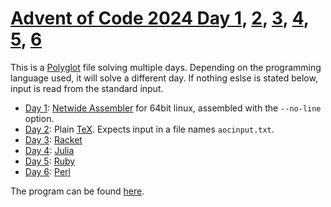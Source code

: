 # [Advent of Code 2024 Day 1](https://adventofcode.com/2024/day/1), [2](https://adventofcode.com/2024/day/2), [3](https://adventofcode.com/2024/day/3), [4](https://adventofcode.com/2024/day/4), [5](https://adventofcode.com/2024/day/5), [6](https://adventofcode.com/2024/day/6)

This is a [Polyglot](https://en.wikipedia.org/wiki/Polyglot_(computing)) file solving multiple days. Depending on the programming language used, it will solve a different day. If nothing eslse is stated below, input is read from the standard input.

* [Day 1](https://adventofcode.com/2024/day/1): [Netwide Assembler](https://en.wikipedia.org/wiki/Netwide_Assembler) for 64bit linux, assembled with the `--no-line` option.
* [Day 2](https://adventofcode.com/2024/day/2): Plain [TeX](https://en.wikipedia.org/wiki/TeX). Expects input in a file names `aocinput.txt`.
* [Day 3](https://adventofcode.com/2024/day/3): [Racket](https://en.wikipedia.org/wiki/Racket_(programming_language))
* [Day 4](https://adventofcode.com/2024/day/4): [Julia](https://en.wikipedia.org/wiki/Julia_(programming_language))
* [Day 5](https://adventofcode.com/2024/day/5): [Ruby](https://en.wikipedia.org/wiki/Ruby_(programming_language))
* [Day 6](https://adventofcode.com/2024/day/6): [Perl](https://en.wikipedia.org/wiki/Perl)

The program can be found [here](solution).
